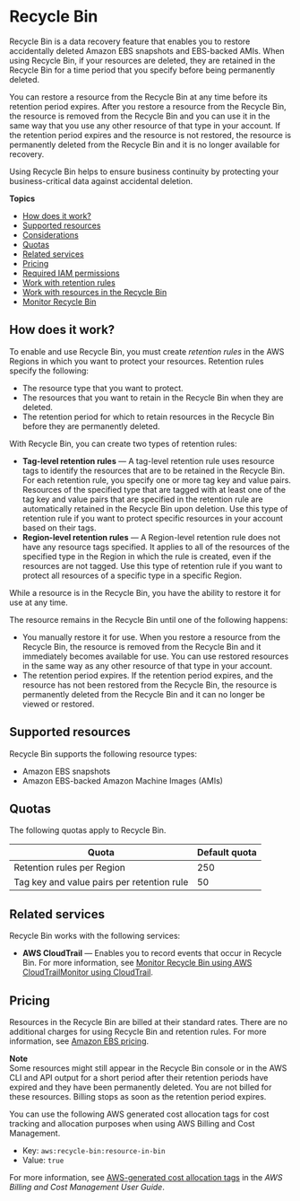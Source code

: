 # Recycle Bin<a name="recycle-bin"></a>

Recycle Bin is a data recovery feature that enables you to restore accidentally deleted Amazon EBS snapshots and EBS\-backed AMIs\. When using Recycle Bin, if your resources are deleted, they are retained in the Recycle Bin for a time period that you specify before being permanently deleted\.

You can restore a resource from the Recycle Bin at any time before its retention period expires\. After you restore a resource from the Recycle Bin, the resource is removed from the Recycle Bin and you can use it in the same way that you use any other resource of that type in your account\. If the retention period expires and the resource is not restored, the resource is permanently deleted from the Recycle Bin and it is no longer available for recovery\.

Using Recycle Bin helps to ensure business continuity by protecting your business\-critical data against accidental deletion\.

**Topics**
+ [How does it work?](#recycle-bin-concepts)
+ [Supported resources](#supported-resources)
+ [Considerations](recycle-bin-factors.md)
+ [Quotas](#recycle-bin-quotas)
+ [Related services](#recycle-bin-integrations)
+ [Pricing](#recycle-bin-pricing)
+ [Required IAM permissions](recycle-bin-perms.md)
+ [Work with retention rules](recycle-bin-working-with-rules.md)
+ [Work with resources in the Recycle Bin](recycle-bin-work-with-resources.md)
+ [Monitor Recycle Bin](rbin-monitor.md)

## How does it work?<a name="recycle-bin-concepts"></a>

To enable and use Recycle Bin, you must create *retention rules* in the AWS Regions in which you want to protect your resources\. Retention rules specify the following:
+ The resource type that you want to protect\.
+ The resources that you want to retain in the Recycle Bin when they are deleted\.
+ The retention period for which to retain resources in the Recycle Bin before they are permanently deleted\.

With Recycle Bin, you can create two types of retention rules:
+ **Tag\-level retention rules** — A tag\-level retention rule uses resource tags to identify the resources that are to be retained in the Recycle Bin\. For each retention rule, you specify one or more tag key and value pairs\. Resources of the specified type that are tagged with at least one of the tag key and value pairs that are specified in the retention rule are automatically retained in the Recycle Bin upon deletion\. Use this type of retention rule if you want to protect specific resources in your account based on their tags\.
+ **Region\-level retention rules** — A Region\-level retention rule does not have any resource tags specified\. It applies to all of the resources of the specified type in the Region in which the rule is created, even if the resources are not tagged\. Use this type of retention rule if you want to protect all resources of a specific type in a specific Region\.

While a resource is in the Recycle Bin, you have the ability to restore it for use at any time\.

The resource remains in the Recycle Bin until one of the following happens:
+ You manually restore it for use\. When you restore a resource from the Recycle Bin, the resource is removed from the Recycle Bin and it immediately becomes available for use\. You can use restored resources in the same way as any other resource of that type in your account\.
+ The retention period expires\. If the retention period expires, and the resource has not been restored from the Recycle Bin, the resource is permanently deleted from the Recycle Bin and it can no longer be viewed or restored\.

## Supported resources<a name="supported-resources"></a>

Recycle Bin supports the following resource types:
+ Amazon EBS snapshots
+ Amazon EBS\-backed Amazon Machine Images \(AMIs\)

## Quotas<a name="recycle-bin-quotas"></a>

The following quotas apply to Recycle Bin\.


| Quota | Default quota | 
| --- | --- | 
| Retention rules per Region | 250 | 
| Tag key and value pairs per retention rule | 50 | 

## Related services<a name="recycle-bin-integrations"></a>

Recycle Bin works with the following services:
+ **AWS CloudTrail** — Enables you to record events that occur in Recycle Bin\. For more information, see [Monitor Recycle Bin using AWS CloudTrailMonitor using CloudTrail](recycle-bin-ct.md)\.

## Pricing<a name="recycle-bin-pricing"></a>

Resources in the Recycle Bin are billed at their standard rates\. There are no additional charges for using Recycle Bin and retention rules\. For more information, see [Amazon EBS pricing](http://aws.amazon.com/ebs/pricing/)\.

**Note**  
Some resources might still appear in the Recycle Bin console or in the AWS CLI and API output for a short period after their retention periods have expired and they have been permanently deleted\. You are not billed for these resources\. Billing stops as soon as the retention period expires\.

You can use the following AWS generated cost allocation tags for cost tracking and allocation purposes when using AWS Billing and Cost Management\.
+ Key: `aws:recycle-bin:resource-in-bin`
+ Value: `true`

For more information, see [AWS\-generated cost allocation tags](https://docs.aws.amazon.com/awsaccountbilling/latest/aboutv2/aws-tags.html) in the *AWS Billing and Cost Management User Guide*\.
